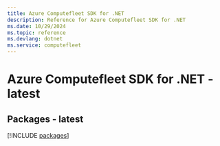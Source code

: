 ```yaml
---
title: Azure Computefleet SDK for .NET
description: Reference for Azure Computefleet SDK for .NET
ms.date: 10/29/2024
ms.topic: reference
ms.devlang: dotnet
ms.service: computefleet
---
```

# Azure Computefleet SDK for .NET - latest
## Packages - latest
[!INCLUDE [packages](computefleet-index.md)]